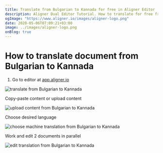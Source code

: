 ```yaml
---
title: Translate from Bulgarian to Kannada for free in Aligner Editor
description: Aligner Dual Editor Tutorial. How to translate for free from Bulgarian to Kannada. Aligner is multilingual document management platform. 
ogImage: "https://www.aligner.io/images/aligner-logo.png"
date: 2020-05-06T07:09:21+03:00
image: ../images/aligner-logo.png
onBlog: true
---
```


# How to translate document from Bulgarian to Kannada

1. Go to editor at [app.aligner.io](https://app.aligner.io "Aligner App web page")

![translate from Bulgarian to Kannada](../aligner-blank-editor.png "translate from Bulgarian to Kannada")

Copy-paste content or upload content

![upload content from Bulgarian to Kannada](../aligner-uploaded-document.png "upload content from Bulgarian to Kannada")

Choose desired language

![choose machine translation from Bulgarian to Kannada](../aligner-language-dropdown.png "choose machine translation from Bulgarian to Kannada")

Work and edit 2 documents in parallel

![edit translation from Bulgarian to Kannada](../aligner-double-sitded-editor.png "edit translation from Bulgarian to Kannada")

